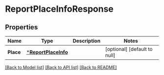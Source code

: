 # ReportPlaceInfoResponse

## Properties
Name | Type | Description | Notes
------------ | ------------- | ------------- | -------------
**Place** | [***ReportPlaceInfo**](ReportPlaceInfo.md) |  | [optional] [default to null]

[[Back to Model list]](../README.md#documentation-for-models) [[Back to API list]](../README.md#documentation-for-api-endpoints) [[Back to README]](../README.md)


